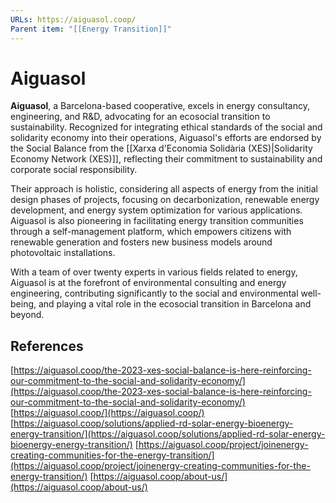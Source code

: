 ```yaml
---
URLs: https://aiguasol.coop/
Parent item: "[[Energy Transition]]"
---
```

# Aiguasol

**Aiguasol**, a Barcelona-based cooperative, excels in energy consultancy, engineering, and R&D, advocating for an ecosocial transition to sustainability. Recognized for integrating ethical standards of the social and solidarity economy into their operations, Aiguasol's efforts are endorsed by the Social Balance from the [[Xarxa d'Economia Solidària (XES)|Solidarity Economy Network (XES)]], reflecting their commitment to sustainability and corporate social responsibility.

Their approach is holistic, considering all aspects of energy from the initial design phases of projects, focusing on decarbonization, renewable energy development, and energy system optimization for various applications. Aiguasol is also pioneering in facilitating energy transition communities through a self-management platform, which empowers citizens with renewable generation and fosters new business models around photovoltaic installations.

With a team of over twenty experts in various fields related to energy, Aiguasol is at the forefront of environmental consulting and energy engineering, contributing significantly to the social and environmental well-being, and playing a vital role in the ecosocial transition in Barcelona and beyond.

## References

[https://aiguasol.coop/the-2023-xes-social-balance-is-here-reinforcing-our-commitment-to-the-social-and-solidarity-economy/](https://aiguasol.coop/the-2023-xes-social-balance-is-here-reinforcing-our-commitment-to-the-social-and-solidarity-economy/)
[https://aiguasol.coop/](https://aiguasol.coop/)
[https://aiguasol.coop/solutions/applied-rd-solar-energy-bioenergy-energy-transition/](https://aiguasol.coop/solutions/applied-rd-solar-energy-bioenergy-energy-transition/)
[https://aiguasol.coop/project/joinenergy-creating-communities-for-the-energy-transition/](https://aiguasol.coop/project/joinenergy-creating-communities-for-the-energy-transition/)
[https://aiguasol.coop/about-us/](https://aiguasol.coop/about-us/)